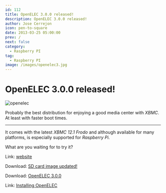 ```yaml
---
id: 112
title: OpenELEC 3.0.0 released!
description: OpenELEC 3.0.0 released!
author: Jose Cerrejon
icon: pen-to-square
date: 2013-03-25 05:00:00
prev: /
next: false
category:
  - Raspberry PI
tag:
  - Raspberry PI
image: /images/openelec3.jpg
---
```


# OpenELEC 3.0.0 released!

![openelec](/images/openelec3.jpg)

Probably the best distribution for enjoying a good media center with *XBMC*. At least with faster boot times.

- - -
It comes with the latest *XBMC 12.1 Frodo* and although available for many platforms, is especially supported for *Raspberry Pi*.

What are you waiting for to try it?

Link: [website](http://openelec.tv/news/22-releases/86-openelec-3-0-0-released)

Download: [SD card image updated!](http://resources.pichimney.com/OpenELEC/official_images/OpenELEC-RPi.arm-3.0.0.img.zip)

Download: [OpenELEC 3.0.0](http://openelec.tv/get-openelec/viewcategory/10-raspberry-pi-builds)

Link: [Installing OpenELEC](http://wiki.openelec.tv/index.php?title=Installing_OpenELEC_on_Raspberry_Pi)

 